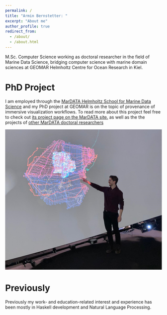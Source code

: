 ```yaml
---
permalink: /
title: "Armin Bernstetter: "
excerpt: "About me"
author_profile: true
redirect_from: 
  - /about/
  - /about.html
---
```


M.Sc. Computer Science working as doctoral researcher in the field of Marine Data Science, bridging computer science with marine domain sciences at GEOMAR Helmholtz Centre for Ocean Research in Kiel.


# PhD Project

I am employed through the [MarDATA Helmholtz School for Marine Data Science](https://www.mardata.de) and my PhD project at GEOMAR is on the topic of provenance of immersive visualization workflows.
To read more about this project feel free to check out [its project page on the MarDATA site.](https://www.mardata.de/2nd-cohorts/the-digital-lab-book-data-lineage-and-workflow-documentation-in-visual-data-exploration) as well as the the projects of [other MarDATA doctoral researchers](https://www.mardata.de/research)


![point](images/point-cloud.png)


# Previously

Previously my work- and education-related interest and experience has been mostly in Haskell development and Natural Language Processing.